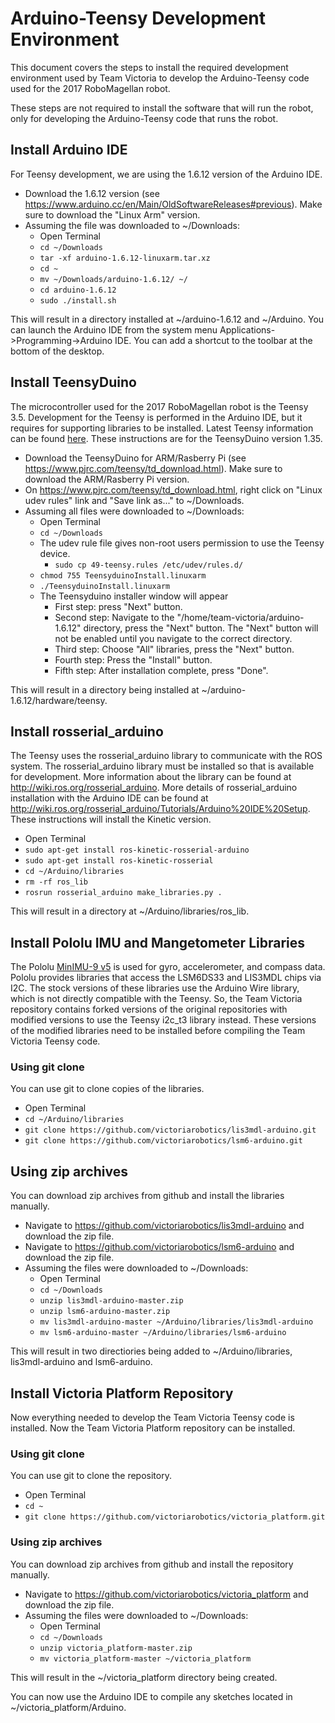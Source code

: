 # Arduino-Teensy Development Environment
This document covers the steps to install the required development environment used by Team Victoria to develop
the Arduino-Teensy code used for the 2017 RoboMagellan robot.

These steps are not required to install the software that will run the robot, only for developing the Arduino-Teensy
code that runs the robot.

## Install Arduino IDE
For Teensy development, we are using the 1.6.12 version of the Arduino IDE.

* Download the 1.6.12 version (see https://www.arduino.cc/en/Main/OldSoftwareReleases#previous).
Make sure to download the "Linux Arm" version.
* Assuming the file was downloaded to ~/Downloads:
  * Open Terminal
  * `cd ~/Downloads`
  * `tar -xf arduino-1.6.12-linuxarm.tar.xz`
  * `cd ~`
  * `mv ~/Downloads/arduino-1.6.12/ ~/`
  * `cd arduino-1.6.12`
  * `sudo ./install.sh`

This will result in a directory installed at ~/arduino-1.6.12 and ~/Arduino. You can launch the Arduino IDE
from the system menu Applications->Programming->Arduino IDE. You can add a shortcut to the toolbar at the
bottom of the desktop.

## Install TeensyDuino
The microcontroller used for the 2017 RoboMagellan robot is the Teensy 3.5. Development for the Teensy
is performed in the Arduino IDE, but it requires for supporting libraries to be installed. Latest Teensy
information can be found [here](https://www.pjrc.com/teensy/teensyduino.html). These instructions are for
the TeensyDuino version 1.35.

* Download the TeensyDuino for ARM/Rasberry Pi (see https://www.pjrc.com/teensy/td_download.html).
Make sure to download the ARM/Rasberry Pi version.
* On https://www.pjrc.com/teensy/td_download.html, right click on "Linux udev rules" link and "Save link as..."
to ~/Downloads.
* Assuming all files were downloaded to ~/Downloads:
  * Open Terminal
  * `cd ~/Downloads`
  * The udev rule file gives non-root users permission to use the Teensy device.
    * `sudo cp 49-teensy.rules /etc/udev/rules.d/`
  * `chmod 755 TeensyduinoInstall.linuxarm`
  * `./TeensyduinoInstall.linuxarm`
  * The Teensyduino installer window will appear
    * First step: press "Next" button.
    * Second step: Navigate to the "/home/team-victoria/arduino-1.6.12" directory, press the "Next" button.
    The "Next" button will not be enabled until you navigate to the correct directory.
    * Third step: Choose "All" libraries, press the "Next" button.
    * Fourth step: Press the "Install" button.
    * Fifth step: After installation complete, press "Done".

This will result in a directory being installed at ~/arduino-1.6.12/hardware/teensy.

## Install rosserial_arduino
The Teensy uses the rosserial_arduino library to communicate with the ROS system. The rosserial_arduino
library must be installed so that is available for development. More information about the library
can be found at http://wiki.ros.org/rosserial_arduino. More details of rosserial_arduino installation
with the Arduino IDE can be found at http://wiki.ros.org/rosserial_arduino/Tutorials/Arduino%20IDE%20Setup.
These instructions will install the Kinetic version.

* Open Terminal
* `sudo apt-get install ros-kinetic-rosserial-arduino`
* `sudo apt-get install ros-kinetic-rosserial`
* `cd ~/Arduino/libraries`
* `rm -rf ros_lib`
* `rosrun rosserial_arduino make_libraries.py .`

This will result in a directory at ~/Arduino/libraries/ros_lib.

## Install Pololu IMU and Mangetometer Libraries
The Pololu [MinIMU-9 v5](https://www.pololu.com/product/2738) is used for gyro, accelerometer, and
compass data. Pololu provides libraries that access the LSM6DS33 and LIS3MDL chips via I2C. The
stock versions of these libraries use the Arduino Wire library, which is not directly compatible
with the Teensy. So, the Team Victoria repository contains forked versions of the original
repositories with modified versions to use the Teensy i2c_t3 library instead. These versions
of the modified libraries need to be installed before compiling the Team Victoria Teensy code.

### Using git clone
You can use git to clone copies of the libraries.

* Open Terminal
* `cd ~/Arduino/libraries`
* `git clone https://github.com/victoriarobotics/lis3mdl-arduino.git`
* `git clone https://github.com/victoriarobotics/lsm6-arduino.git`

## Using zip archives
You can download zip archives from github and install the libraries manually.

* Navigate to https://github.com/victoriarobotics/lis3mdl-arduino and download the zip file.
* Navigate to https://github.com/victoriarobotics/lsm6-arduino and download the zip file.
* Assuming the files were downloaded to ~/Downloads:
  * Open Terminal
  * `cd ~/Downloads`
  * `unzip lis3mdl-arduino-master.zip`
  * `unzip lsm6-arduino-master.zip`
  * `mv lis3mdl-arduino-master ~/Arduino/libraries/lis3mdl-arduino`
  * `mv lsm6-arduino-master ~/Arduino/libraries/lsm6-arduino`

This will result in two directiories being added to ~/Arduino/libraries, lis3mdl-arduino
and lsm6-arduino.

## Install Victoria Platform Repository
Now everything needed to develop the Team Victoria Teensy code is installed. Now the
Team Victoria Platform repository can be installed.

### Using git clone
You can use git to clone the repository.

* Open Terminal
* `cd ~`
* `git clone https://github.com/victoriarobotics/victoria_platform.git`

### Using zip archives
You can download zip archives from github and install the repository manually.

* Navigate to https://github.com/victoriarobotics/victoria_platform and download the zip file.
* Assuming the files were downloaded to ~/Downloads:
  * Open Terminal
  * `cd ~/Downloads`
  * `unzip victoria_platform-master.zip`
  * `mv victoria_platform-master ~/victoria_platform`

This will result in the ~/victoria_platform directory being created.

You can now use the Arduino IDE to compile any sketches located in ~/victoria_platform/Arduino.
